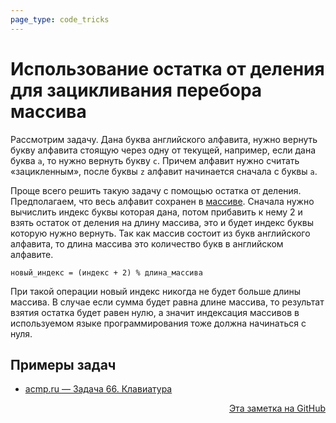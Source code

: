 ```yaml
---
page_type: code_tricks
---
```

# Использование остатка от деления для зацикливания перебора массива

Рассмотрим задачу. Дана буква английского алфавита, нужно вернуть букву алфавита стоящую через одну от текущей, например, если дана буква `a`, то нужно вернуть букву `c`. Причем алфавит нужно считать «зацикленным», после буквы `z` алфавит начинается сначала с буквы `a`.

Проще всего решить такую задачу с помощью остатка от деления. Предполагаем, что весь алфавит сохранен в [массиве](20221025215309.md). Сначала нужно вычислить индекс буквы которая дана, потом прибавить к нему 2 и взять остаток от деления на длину массива, это и будет индекс буквы которую нужно вернуть. Так как массив состоит из букв английского алфавита, то длина массива это количество букв в английском алфавите.

```
новый_индекс = (индекс + 2) % длина_массива
```

При такой операции новый индекс никогда не будет больше длины массива. В случае если сумма будет равна длине массива, то результат взятия остатка будет равен нулю, а значит индексация массивов в используемом языке программирования тоже должна начинаться с нуля.

## Примеры задач

* [acmp.ru — Задача 66. Клавиатура](https://acmp.ru/index.asp?main=task&id_task=66)


<p v-pre style="text-align: right">
  <a href="https://github.com/Kverde/algorithms/blob/main/source/20221110203155.md">
  Эта заметка на GitHub
  </a>
</p>
